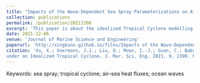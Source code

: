 ```yaml
---
title: "Impacts of the Wave-Dependent Sea Spray Parameterizations on Air–Sea–Wave Coupled Modeling under an Idealized Tropical Cyclone"
collection: publications
permalink: /publication/20211206
excerpt: 'This paper is about the idealized Tropical Cyclone modelling test with the implementation of a sea spray scheme.'
date: 2021-12-06
venue: 'Journal of Marine Science and Engineering'
paperurl: 'http://xingkunx.github.io/files/Impacts of the Wave-Dependent Sea Spray Parameterizations.pdf'
citation: 'Xu, X.; Voermans, J.J.; Liu, Q.; Moon, I.-J.; Guan, C.; Babanin, A.V. Impacts of the Wave-Dependent Sea Spray Parameterizations on Air–Sea–Wave Coupled Modeling
under an Idealized Tropical Cyclone. J. Mar. Sci. Eng. 2021, 9, 1390. https://doi.org/10.3390/jmse9121390'
---
```


Keywords: sea spray; tropical cyclone; air–sea heat ﬂuxes; ocean waves